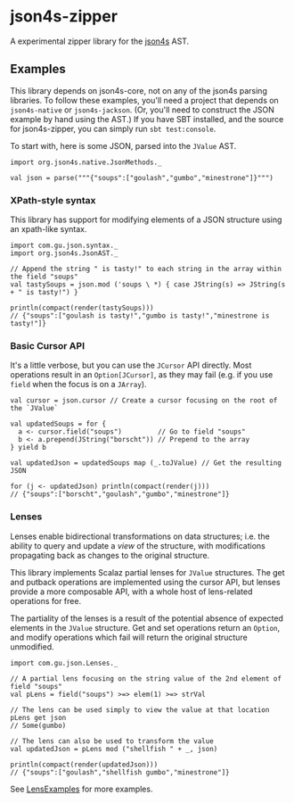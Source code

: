 json4s-zipper
=============

A experimental zipper library for the [json4s][1] AST.

## Examples

This library depends on json4s-core, not on any of the json4s parsing libraries. To follow these examples, you'll need
a project that depends on `json4s-native` or `json4s-jackson`. (Or, you'll need to construct the JSON example by hand
using the AST.) If you have SBT installed, and the source for json4s-zipper, you can simply run `sbt test:console`.

To start with, here is some JSON, parsed into the `JValue` AST.

    import org.json4s.native.JsonMethods._
    
    val json = parse("""{"soups":["goulash","gumbo","minestrone"]}""")


### XPath-style syntax

This library has support for modifying elements of a JSON structure using an xpath-like syntax.

    import com.gu.json.syntax._
    import org.json4s.JsonAST._

    // Append the string " is tasty!" to each string in the array within the field "soups"
    val tastySoups = json.mod ('soups \ *) { case JString(s) => JString(s + " is tasty!") }
    
    println(compact(render(tastySoups)))
    // {"soups":["goulash is tasty!","gumbo is tasty!","minestrone is tasty!"]}

### Basic Cursor API

It's a little verbose, but you can use the `JCursor` API directly. Most operations result in an `Option[JCursor]`, as
they may fail (e.g. if you use `field` when the focus is on a `JArray`).

    val cursor = json.cursor // Create a cursor focusing on the root of the `JValue`

    val updatedSoups = for {
      a <- cursor.field("soups")         // Go to field "soups"
      b <- a.prepend(JString("borscht")) // Prepend to the array
    } yield b

    val updatedJson = updatedSoups map (_.toJValue) // Get the resulting JSON

    for (j <- updatedJson) println(compact(render(j)))
    // {"soups":["borscht","goulash","gumbo","minestrone"]}

### Lenses

Lenses enable bidirectional transformations on data structures; i.e. the ability to query and update a *view* of the
structure, with modifications propagating back as changes to the original structure.

This library implements Scalaz partial lenses for `JValue` structures. The get and putback operations are implemented
using the cursor API, but lenses provide a more composable API, with a whole host of lens-related operations for free.

The partiality of the lenses is a result of the potential absence of expected elements in the `JValue` structure. Get
and set operations return an `Option`, and modify operations which fail will return the original structure unmodified.

    import com.gu.json.Lenses._

    // A partial lens focusing on the string value of the 2nd element of field "soups"
    val pLens = field("soups") >=> elem(1) >=> strVal

    // The lens can be used simply to view the value at that location
    pLens get json
    // Some(gumbo)

    // The lens can also be used to transform the value
    val updatedJson = pLens mod ("shellfish " + _, json)

    println(compact(render(updatedJson)))
    // {"soups":["goulash","shellfish gumbo","minestrone"]}

See [LensExamples][2] for more examples.

[1]: http://json4s.org/
[2]: https://github.com/bmjames/json4s-zipper/blob/master/src/test/scala/com/gu/json/LensExamples.scala
